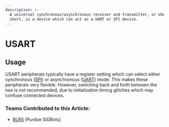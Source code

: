 ```yaml
---
description: >-
  A universal synchronous/asynchronous receiver and transmitter, or USART for
  short, is a device which can act as a UART or SPI device.
---
```


# USART

## Usage

USART peripherals typically have a register setting which can select either synchronous ([SPI](spi.md)) or asynchronous ([UART](uart.md)) mode. This makes these peripherals very flexible. However, switching back and forth between the two is not recommended, due to initialization timing glitches which may confuse connected devices.

### Teams Contributed to this Article:

* [BLRS](https://purduesigbots.com) (Purdue SIGBots)

